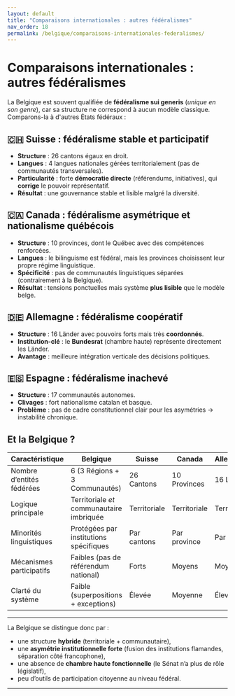 ```yaml
---
layout: default
title: "Comparaisons internationales : autres fédéralismes"
nav_order: 18
permalink: /belgique/comparaisons-internationales-federalismes/
---
```


# Comparaisons internationales : autres fédéralismes

La Belgique est souvent qualifiée de **fédéralisme sui generis** (*unique en son genre*), car sa structure ne correspond à aucun modèle classique. Comparons-la à d'autres États fédéraux :

## 🇨🇭 Suisse : fédéralisme stable et participatif

- **Structure** : 26 cantons égaux en droit.
- **Langues** : 4 langues nationales gérées territorialement (pas de communautés transversales).
- **Particularité** : forte **démocratie directe** (référendums, initiatives), qui **corrige** le pouvoir représentatif.
- **Résultat** : une gouvernance stable et lisible malgré la diversité.

## 🇨🇦 Canada : fédéralisme asymétrique et nationalisme québécois

- **Structure** : 10 provinces, dont le Québec avec des compétences renforcées.
- **Langues** : le bilinguisme est fédéral, mais les provinces choisissent leur propre régime linguistique.
- **Spécificité** : pas de communautés linguistiques séparées (contrairement à la Belgique).
- **Résultat** : tensions ponctuelles mais système **plus lisible** que le modèle belge.

## 🇩🇪 Allemagne : fédéralisme coopératif

- **Structure** : 16 Länder avec pouvoirs forts mais très **coordonnés**.
- **Institution-clé** : le **Bundesrat** (chambre haute) représente directement les Länder.
- **Avantage** : meilleure intégration verticale des décisions politiques.

## 🇪🇸 Espagne : fédéralisme inachevé

- **Structure** : 17 communautés autonomes.
- **Clivages** : fort nationalisme catalan et basque.
- **Problème** : pas de cadre constitutionnel clair pour les asymétries → instabilité chronique.

## Et la Belgique ?

| Caractéristique            | Belgique                                   | Suisse       | Canada       | Allemagne    |
|----------------------------|--------------------------------------------|--------------|--------------|--------------|
| Nombre d’entités fédérées  | 6 (3 Régions + 3 Communautés)              | 26 Cantons   | 10 Provinces | 16 Länder    |
| Logique principale         | Territoriale *et* communautaire imbriquée  | Territoriale | Territoriale | Territoriale |
| Minorités linguistiques    | Protégées par institutions spécifiques     | Par cantons  | Par province | Par Land     |
| Mécanismes participatifs   | Faibles (pas de référendum national)       | Forts        | Moyens       | Moyens       |
| Clarté du système          | Faible (superpositions + exceptions)       | Élevée       | Moyenne      | Élevée       |

---

La Belgique se distingue donc par :

- une structure **hybride** (territoriale + communautaire),
- une **asymétrie institutionnelle forte** (fusion des institutions flamandes, séparation côté francophone),
- une absence de **chambre haute fonctionnelle** (le Sénat n’a plus de rôle législatif),
- peu d’outils de participation citoyenne au niveau fédéral.

---

[^1]: Linder, Wolf. *Swiss Democracy*. Palgrave Macmillan, 2010.  
[^2]: Noël, Alain. *Federalism and National Diversity in Canada*. In: *Publius*, 2000.  
[^3]: Gunlicks, Arthur B. *The Länder and German Federalism*. Manchester University Press, 2003.  
[^4]: Reuchamps, Min. *Comparative Federalism: Lessons for Belgium*. UCL, 2015.
